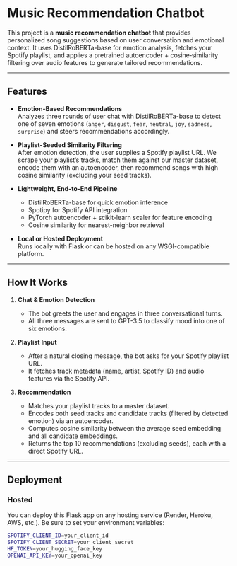 # Music Recommendation Chatbot

This project is a **music recommendation chatbot** that provides personalized song suggestions based on user conversation and emotional context. It uses DistilRoBERTa-base for emotion analysis, fetches your Spotify playlist, and applies a pretrained autoencoder + cosine‐similarity filtering over audio features to generate tailored recommendations.

---

## Features

- **Emotion-Based Recommendations**  
  Analyzes three rounds of user chat with DistilRoBERTa-base to detect one of seven emotions (`anger`, `disgust`, `fear`, `neutral`, `joy`, `sadness`, `surprise`) and steers recommendations accordingly.

- **Playlist-Seeded Similarity Filtering**  
  After emotion detection, the user supplies a Spotify playlist URL. We scrape your playlist’s tracks, match them against our master dataset, encode them with an autoencoder, then recommend songs with high cosine similarity (excluding your seed tracks).

- **Lightweight, End-to-End Pipeline**  
  - DistilRoBERTa-base for quick emotion inference  
  - Spotipy for Spotify API integration  
  - PyTorch autoencoder + scikit-learn scaler for feature encoding  
  - Cosine similarity for nearest-neighbor retrieval

- **Local or Hosted Deployment**  
  Runs locally with Flask or can be hosted on any WSGI-compatible platform. 

---

## How It Works

1. **Chat & Emotion Detection**  
   - The bot greets the user and engages in three conversational turns.  
   - All three messages are sent to GPT-3.5 to classify mood into one of six emotions.

2. **Playlist Input**  
   - After a natural closing message, the bot asks for your Spotify playlist URL.  
   - It fetches track metadata (name, artist, Spotify ID) and audio features via the Spotify API.

3. **Recommendation**  
   - Matches your playlist tracks to a master dataset.  
   - Encodes both seed tracks and candidate tracks (filtered by detected emotion) via an autoencoder.  
   - Computes cosine similarity between the average seed embedding and all candidate embeddings.  
   - Returns the top 10 recommendations (excluding seeds), each with a direct Spotify URL.

---

## Deployment

### Hosted
You can deploy this Flask app on any hosting service (Render, Heroku, AWS, etc.). Be sure to set your environment variables:

```bash
SPOTIFY_CLIENT_ID=your_client_id
SPOTIFY_CLIENT_SECRET=your_client_secret
HF_TOKEN=your_hugging_face_key
OPENAI_API_KEY=your_openai_key
